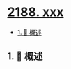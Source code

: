 # [2188. xxx](https://github.com/Tdahuyou/TNotes.leetcode/tree/main/notes/2188.%20xxx)

<!-- region:toc -->

- [1. 📝 概述](#1--概述)

<!-- endregion:toc -->

## 1. 📝 概述
